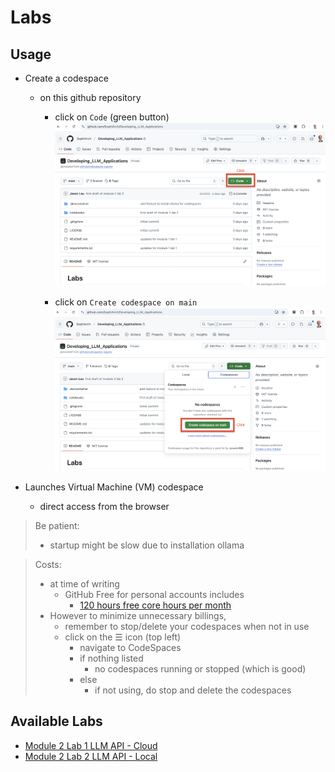 # Labs

## Usage
- Create a codespace
    - on this github repository
        - click on `Code` (green button)
        ![Code](./img/github_code_button.png)

        - click on `Create codespace on main`
        ![Codespace](./img/github_create_codespace_on_main.png) 

- Launches Virtual Machine (VM) codespace 
    - direct access from the browser

> Be patient:
> - startup might be slow due to installation ollama

> Costs:
> - at time of writing
>   - GitHub Free for personal accounts includes
>       - [120 hours free core hours per month](https://docs.github.com/en/billing/managing-billing-for-your-products/managing-billing-for-github-codespaces/about-billing-for-github-codespaces#monthly-included-storage-and-core-hours-for-personal-accounts)
> - However to minimize unnecessary billings,
>   - remember to stop/delete your codespaces when not in use
>   - click on the &#9776; icon (top left)
>       - navigate to CodeSpaces
>       - if nothing listed
>           - no codespaces running or stopped (which is good)
>       - else
>           - if not using, do stop and delete the codespaces

## Available Labs
- [Module 2 Lab 1 LLM API - Cloud](./notebooks/module2_lab1_cloud_api.ipynb)
- [Module 2 Lab 2 LLM API - Local](./notebooks/module2_lab1_local_api.ipynb)